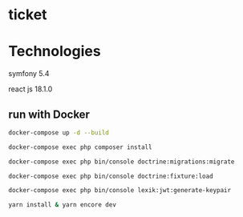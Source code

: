 # ticket

# Technologies 

symfony 5.4

react js  18.1.0

## run with Docker

```bash
docker-compose up -d --build

docker-compose exec php composer install

docker-compose exec php bin/console doctrine:migrations:migrate

docker-compose exec php bin/console doctrine:fixture:load

docker-compose exec php bin/console lexik:jwt:generate-keypair

yarn install & yarn encore dev
